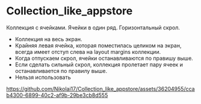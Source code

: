# Collection_like_appstore

Коллекция с ячейками. Ячейки в один ряд. Горизонтальный cкрол.

- Коллекция на весь экран.
- Крайняя левая ячейка, которая поместилась целиком на экран, всегда имеет отступ слева на layout margins коллекции.
- Когда отпускаем скрол, ячейки останавливаются по правишу выше.
- Если сделать сильный скрол, коллекция пролетает пару ячеек и останавливается по правилу выше.
- Нельзя использовать

https://github.com/Nikolai17/Collection_like_appstore/assets/36204955/ccab4300-6899-40c2-af9b-29be3cb8d555

